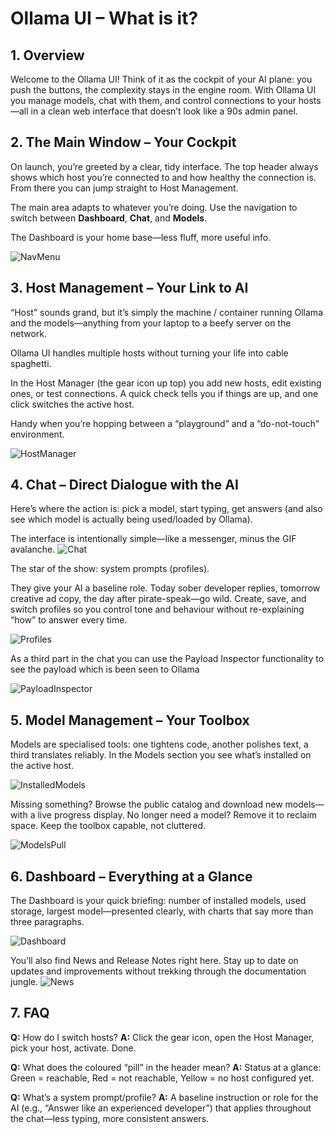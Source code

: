 # Ollama UI – What is it?
## 1. Overview
Welcome to the Ollama UI! Think of it as the cockpit of your AI plane: you push the buttons, the complexity stays in the engine room. With Ollama UI you manage models, chat with them, and control connections to your hosts—all in a clean web interface that doesn’t look like a 90s admin panel.



## 2. The Main Window – Your Cockpit
On launch, you’re greeted by a clear, tidy interface. The top header always shows which host you’re connected to and how healthy the connection is. From there you can jump straight to Host Management. 

The main area adapts to whatever you’re doing. Use the navigation to switch between **Dashboard**, **Chat**, and **Models**. 

The Dashboard is your home base—less fluff, more useful info.

![NavMenu](nav.png)


## 3. Host Management – Your Link to AI
“Host” sounds grand, but it’s simply the machine / container running Ollama and the models—anything from your laptop to a beefy server on the network. 

Ollama UI handles multiple hosts without turning your life into cable spaghetti.

In the Host Manager (the gear icon up top) you add new hosts, edit existing ones, or test connections. A quick check tells you if things are up, and one click switches the active host. 

Handy when you’re hopping between a “playground” and a “do-not-touch” environment.

![HostManager](host_man.png)

## 4. Chat – Direct Dialogue with the AI
Here’s where the action is: pick a model, start typing, get answers (and also see which model is actually being used/loaded by Ollama). 

The interface is intentionally simple—like a messenger, minus the GIF avalanche.
![Chat](chat.png)

The star of the show: system prompts (profiles). 

They give your AI a baseline role. Today sober developer replies, tomorrow creative ad copy, the day after pirate-speak—go wild. Create, save, and switch profiles so you control tone and behaviour without re-explaining “how” to answer every time.

![Profiles](profiles.png)

As a third part in the chat you can use the Payload Inspector functionality to see the payload which is been seen to Ollama

![PayloadInspector](payload.png)

## 5. Model Management – Your Toolbox
Models are specialised tools: one tightens code, another polishes text, a third translates reliably. In the Models section you see what’s installed on the active host.

![InstalledModels](models_installed.png)


Missing something? Browse the public catalog and download new models—with a live progress display. No longer need a model? Remove it to reclaim space. Keep the toolbox capable, not cluttered.

![ModelsPull](models_pull.png)



## 6. Dashboard – Everything at a Glance
The Dashboard is your quick briefing: number of installed models, used storage, largest model—presented clearly, with charts that say more than three paragraphs.

![Dashboard](dashboard.png)

You’ll also find News and Release Notes right here. Stay up to date on updates and improvements without trekking through the documentation jungle.
![News](news.png)


## 7. FAQ

**Q:**  How do I switch hosts?
**A:**  Click the gear icon, open the Host Manager, pick your host, activate. Done.

**Q:**  What does the coloured “pill” in the header mean?
**A:** Status at a glance: Green = reachable, Red = not reachable, Yellow = no host configured yet.

**Q:** What’s a system prompt/profile?
**A:** A baseline instruction or role for the AI (e.g., “Answer like an experienced developer”) that applies throughout the chat—less typing, more consistent answers.

